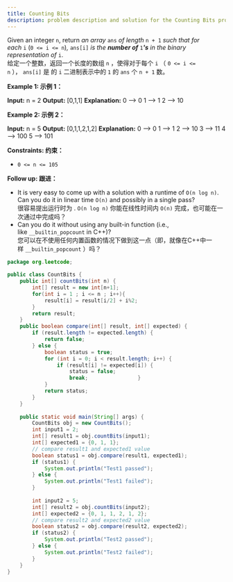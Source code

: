 ```yaml
---
title: Counting Bits
description: problem description and solution for the Counting Bits problem on LeetCode
---
```



Given an integer `n`, return _an array_ `ans` _of length_ `n + 1` _such that for each_ `i` (`0 <= i <= n`)_,_ `ans[i]` _is the **number of**_ `1`_**'s** in the binary representation of_ `i`.  
给定一个整数，返回一个长度的数组 `n` ，使得对于每个 `i` （ `0 <= i <= n` ）， `ans[i]` 是 的 `i` 二进制表示中的 `1` 的 `ans` 个 `n + 1` 数。

**Example 1: 示例 1：**

**Input:** n = 2
**Output:** [0,1,1]
**Explanation:**
0 --> 0
1 --> 1
2 --> 10

**Example 2: 示例 2：**

**Input:** n = 5
**Output:** [0,1,1,2,1,2]
**Explanation:**
0 --> 0
1 --> 1
2 --> 10
3 --> 11
4 --> 100
5 --> 101

**Constraints: 约束：**

- `0 <= n <= 105`

**Follow up: 跟进：**

- It is very easy to come up with a solution with a runtime of `O(n log n)`. Can you do it in linear time `O(n)` and possibly in a single pass?  
    很容易提出运行时为 . `O(n log n)` 你能在线性时间内 `O(n)` 完成，也可能在一次通过中完成吗？
- Can you do it without using any built-in function (i.e., like `__builtin_popcount` in C++)?  
    您可以在不使用任何内置函数的情况下做到这一点（即，就像在C++中一样 `__builtin_popcount` ）吗？

```java
package org.leetcode;  
  
public class CountBits {  
    public int[] countBits(int n) {  
        int[] result = new int[n+1];  
        for(int i = 1 ; i <= n ; i++){  
            result[i] = result[i/2] + i%2;  
        }  
        return result;  
    }  
    public boolean compare(int[] result, int[] expected) {  
        if (result.length != expected.length) {  
            return false;  
        } else {  
            boolean status = true;  
            for (int i = 0; i < result.length; i++) {  
                if (result[i] != expected[i]) {  
                    status = false;  
                    break;                }  
            }  
            return status;  
        }  
    }  
  
    public static void main(String[] args) {  
        CountBits obj = new CountBits();  
        int input1 = 2;  
        int[] result1 = obj.countBits(input1);  
        int[] expected1 = {0, 1, 1};  
        // compare result1 and expected1 value  
        boolean status1 = obj.compare(result1, expected1);  
        if (status1) {  
            System.out.println("Test1 passed");  
        } else {  
            System.out.println("Test1 failed");  
        }  
  
        int input2 = 5;  
        int[] result2 = obj.countBits(input2);  
        int[] expected2 = {0, 1, 1, 2, 1, 2};  
        // compare result2 and expected2 value  
        boolean status2 = obj.compare(result2, expected2);  
        if (status2) {  
            System.out.println("Test2 passed");  
        } else {  
            System.out.println("Test2 failed");  
        }  
    }  
}
```